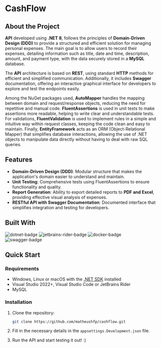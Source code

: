# CashFlow

## About the Project

**API** developed using **.NET 8**, follows the principles of **Domain-Driven Design (DDD)** to provide a structured and efficient solution for managing personal expenses. The main goal is to allow users to record their expenses, detailing information such as title, date and time, description, amount, and payment type, with the data securely stored in a **MySQL** database.

The **API** architecture is based on **REST**, using standard **HTTP** methods for efficient and simplified communication. Additionally, it includes **Swagger** documentation, offering an interactive graphical interface for developers to explore and test the endpoints easily.

Among the NuGet packages used, **AutoMapper** handles the mapping between domain and request/response objects, reducing the need for repetitive and manual code. **FluentAssertions** is used in unit tests to make assertions more readable, helping to write clear and understandable tests. For validations, **FluentValidation** is used to implement rules in a simple and intuitive way within request classes, keeping the code clean and easy to maintain. Finally, **EntityFramework** acts as an ORM (Object-Relational Mapper) that simplifies database interactions, allowing the use of .NET objects to manipulate data directly without having to deal with raw SQL queries.

## Features

- **Domain-Driven Design (DDD)**: Modular structure that makes the application's domain easier to understand and maintain.
- **Unit Testing**: Comprehensive tests using FluentAssertions to ensure functionality and quality.
- **Report Generation**: Ability to export detailed reports to **PDF and Excel**, providing effective visual analysis of expenses.
- **RESTful API with Swagger Documentation**: Documented interface that simplifies integration and testing for developers.

## Built With

![dotnet-badge]
![jetbrains-rider-badge]
![docker-badge]
![swagger-badge]

## Quick Start

### Requirements

* Windows, Linux or macOS with the [.NET SDK][dotnet-sdk] installed
* Visual Studio 2022+, Visual Studio Code or JetBrains Rider
* MySQL

### Installation

1. Clone the repository:
    ```sh
    git clone https://github.com/matheushfp/cashflow.git
    ```

2. Fill in the necessary details in the `appsettings.Development.json` file.
3. Run the API and start testing it out! :)

<!-- Links -->
[dotnet-sdk]: https://dotnet.microsoft.com/en-us/download/dotnet/8.0

<!-- Badges -->
[dotnet-badge]: https://img.shields.io/badge/.NET-512BD4?logo=dotnet&logoColor=fff&style=for-the-badge
[jetbrains-rider-badge]: https://img.shields.io/badge/Rider-000?logo=rider&logoColor=fff&style=for-the-badge
[docker-badge]: https://img.shields.io/badge/Docker-2496ED?logo=docker&logoColor=fff&style=for-the-badge
[mysql-badge]: https://img.shields.io/badge/MySQL-4479A1?logo=mysql&logoColor=fff&style=for-the-badge
[swagger-badge]: https://img.shields.io/badge/Swagger-85EA2D?logo=swagger&logoColor=000&style=for-the-badge
